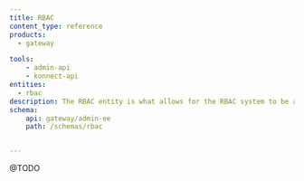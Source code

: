 ```yaml
---
title: RBAC
content_type: reference
products:
  - gateway

tools:
    - admin-api
    - konnect-api
entities:
  - rbac
description: The RBAC entity is what allows for the RBAC system to be administered.
schema:
    api: gateway/admin-ee
    path: /schemas/rbac


---
```

@TODO
